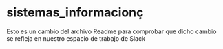 # sistemas_informacionç
Esto es un cambio del archivo Readme para comprobar que dicho cambio se refleja en nuestro espacio de trabajo de Slack
